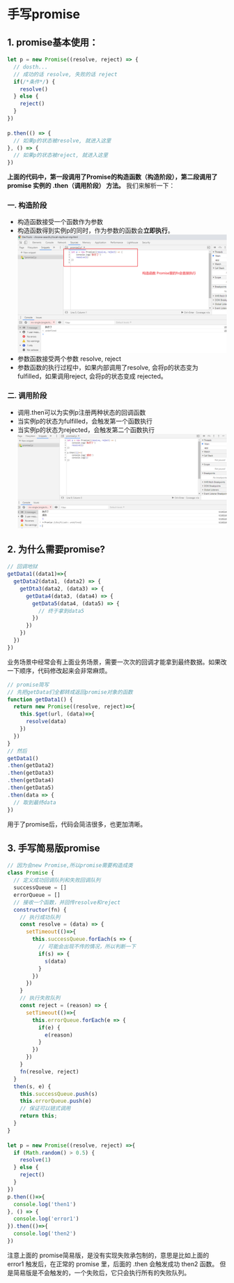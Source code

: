# 手写promise

## 1. promise基本使用：
```js
let p = new Promise((resolve, reject) => {
  // dosth...
  // 成功的话 resolve, 失败的话 reject
  if(/*条件*/) {
    resolve()
  } else {
    reject()
  }
})

p.then(() => {
  // 如果p的状态被resolve, 就进入这里
}, () => {
  // 如果p的状态被reject, 就进入这里
})
```

**上面的代码中，第一段调用了Promise的构造函数（构造阶段），第二段调用了 promise 实例的 .then（调用阶段） 方法。**
我们来解析一下：

### 一. 构造阶段
- 构造函数接受一个函数作为参数
- 构造函数得到实例p的同时，作为参数的函数会**立即执行**。
![](promise1.png)
- 参数函数接受两个参数 resolve, reject
- 参数函数的执行过程中，如果内部调用了resolve, 会将p的状态变为 fulfilled，如果调用reject, 会将p的状态变成 rejected。

### 二. 调用阶段
- 调用.then可以为实例p注册两种状态的回调函数
- 当实例p的状态为fulfilled，会触发第一个函数执行
- 当实例p的状态为rejected，会触发第二个函数执行
![](promise2.png)


## 2. 为什么需要promise?
```js
// 回调地狱
getData1((data1)=>{
  getData2(data1, (data2) => {
    getDta3(data2, (data3) => {
      getData4(data3, (data4) => {
        getData5(data4, (data5) => {
          // 终于拿到data5
        })
      })
    })
  })
})
```
业务场景中经常会有上面业务场景，需要一次次的回调才能拿到最终数据。如果改一下顺序，代码修改起来会非常麻烦。

```js
// promise简写
// 先把getData们全都转成返回promise对象的函数
function getData1() {
  return new Promise((resolve, reject)=>{
    this.$get(url, (data)=>{
      resolve(data)
    })
  })
}
// 然后
getData1()
.then(getData2)
.then(getData3)
.then(getData4)
.then(getData5)
.then(data => {
  // 取到最终data
})
```

用于了promise后，代码会简洁很多，也更加清晰。

## 3. 手写简易版promise
```js
// 因为会new Promise,所以promise需要构造成类
class Promise {
  // 定义成功回调队列和失败回调队列
  successQueue = []
  errorQueue = []
  // 接收一个函数，并回传resolve和reject
  constructor(fn) {
    // 执行成功队列
    const resolve = (data) => {
      setTimeout(()=>{
        this.successQueue.forEach(s => {
          // 可能会出现不传的情况，所以判断一下
          if(s) => {
            s(data)
          }
        })
      })
    }
    // 执行失败队列
    const reject = (reason) => {
      setTimeout(()=>{
        this.errorQueue.forEach(e => {
          if(e) {
            e(reason)
          }
        })
      })
    }
    fn(resolve, reject)
  }
  then(s, e) {
    this.successQueue.push(s)
    this.errorQueue.push(e)
    // 保证可以链式调用
    return this;
  }
}

let p = new Promise((resolve, reject) =>{
  if (Math.random() > 0.5) {
    resolve(1)
  } else {
    reject()
  }
})
p.then(()=>{
  console.log('then1')
}, () => {
  console.log('error1')
}).then(()=>{
  console.log('then2')
})
```

注意上面的 promise简易版，是没有实现失败承包制的，意思是比如上面的 error1 触发后，在正常的 promise 里，后面的 .then 会触发成功 then2 函数。
但是简易版是不会触发的，一个失败后，它只会执行所有的失败队列。

